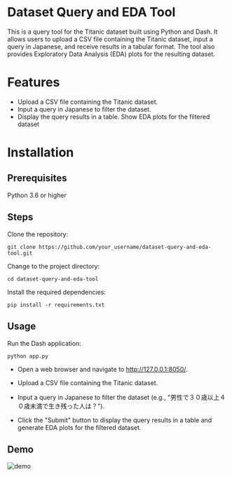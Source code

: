 # Dataset Query and EDA Tool
This is a query tool for the Titanic dataset built using Python and Dash. It allows users to upload a CSV file containing the Titanic dataset, input a query in Japanese, and receive results in a tabular format. The tool also provides Exploratory Data Analysis (EDA) plots for the resulting dataset.

# Features
* Upload a CSV file containing the Titanic dataset. 
* Input a query in Japanese to filter the dataset. 
* Display the query results in a table. 
Show EDA plots for the filtered dataset

# Installation
## Prerequisites
Python 3.6 or higher

## Steps
Clone the repository:

`git clone https://github.com/your_username/dataset-query-and-eda-tool.git`

Change to the project directory:

`cd dataset-query-and-eda-tool`


Install the required dependencies:

`pip install -r requirements.txt`


## Usage
Run the Dash application:

`python app.py`

- Open a web browser and navigate to http://127.0.0.1:8050/.

- Upload a CSV file containing the Titanic dataset.

- Input a query in Japanese to filter the dataset (e.g., "男性で３０歳以上４０歳未満で生き残った人は？").

- Click the "Submit" button to display the query results in a table and generate EDA plots for the filtered dataset.

## Demo
![demo](https://user-images.githubusercontent.com/75525727/233784213-f77836af-5502-4209-a250-0c6cb49b6fff.gif)

